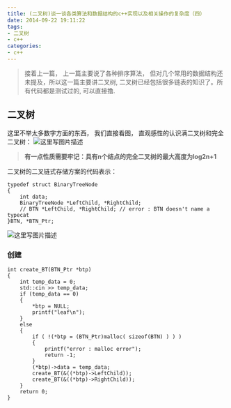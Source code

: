 ```yaml
---
title: (二叉树)谈一谈各类算法和数据结构的c++实现以及相关操作的复杂度（四）
date: 2014-09-22 19:11:22
tags:
- 二叉树
- c++
categories:
- c++
---
```



>接着上一篇， 上一篇主要说了各种排序算法， 但对几个常用的数据结构还未提及，所以这一篇主要讲二叉树, 二叉树已经包括很多链表的知识了。所有代码都是测试过的, 可以直接撸.

## **二叉树**
这里不举太多数字方面的东西， 我们直接看图， 直观感性的认识满二叉树和完全二叉树：
![这里写图片描述](http://img.blog.csdn.net/20170805013035460?watermark/2/text/aHR0cDovL2Jsb2cuY3Nkbi5uZXQvbm9zaXg=/font/5a6L5L2T/fontsize/400/fill/I0JBQkFCMA==/dissolve/70/gravity/SouthEast)

>**有一点性质需要牢记：具有n个结点的完全二叉树的最大高度为log2n+1**

二叉树的二叉链式存储方案的代码表示：

```
typedef struct BinaryTreeNode
{
	int data;
	BinaryTreeNode *LeftChild, *RightChild;
	// BTN *LeftChild, *RightChild; // error : BTN doesn't name a typecat
}BTN, *BTN_Ptr;
```
![这里写图片描述](http://img.blog.csdn.net/20170805023144001?watermark/2/text/aHR0cDovL2Jsb2cuY3Nkbi5uZXQvbm9zaXg=/font/5a6L5L2T/fontsize/400/fill/I0JBQkFCMA==/dissolve/70/gravity/SouthEast)

<!-- more -->

### **创建**

```
int create_BT(BTN_Ptr *btp)
{
    int temp_data = 0;
    std::cin >> temp_data;
    if (temp_data == 0)
    {
        *btp = NULL;
        printf("leaf\n");
    }
    else
    {
        if ( !(*btp = (BTN_Ptr)malloc( sizeof(BTN) ) ) ) 
        {
            printf("error : malloc error");
            return -1;
        }
        (*btp)->data = temp_data;
        create_BT(&((*btp)->LeftChild));
        create_BT(&((*btp)->RightChild));
    } 
    return 0;
}
```

